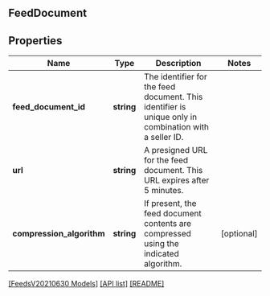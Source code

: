 ## FeedDocument

## Properties

Name | Type | Description | Notes
------------ | ------------- | ------------- | -------------
**feed_document_id** | **string** | The identifier for the feed document. This identifier is unique only in combination with a seller ID. |
**url** | **string** | A presigned URL for the feed document. This URL expires after 5 minutes. |
**compression_algorithm** | **string** | If present, the feed document contents are compressed using the indicated algorithm. | [optional]

[[FeedsV20210630 Models]](../) [[API list]](../../Api) [[README]](../../../README.md)
